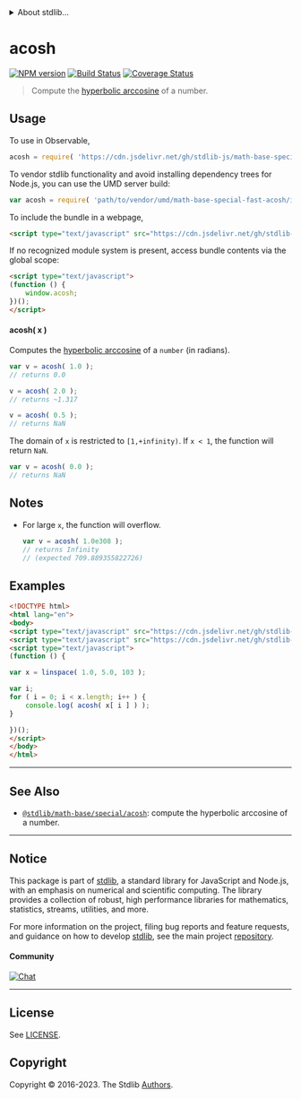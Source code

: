 <!--

@license Apache-2.0

Copyright (c) 2018 The Stdlib Authors.

Licensed under the Apache License, Version 2.0 (the "License");
you may not use this file except in compliance with the License.
You may obtain a copy of the License at

   http://www.apache.org/licenses/LICENSE-2.0

Unless required by applicable law or agreed to in writing, software
distributed under the License is distributed on an "AS IS" BASIS,
WITHOUT WARRANTIES OR CONDITIONS OF ANY KIND, either express or implied.
See the License for the specific language governing permissions and
limitations under the License.

-->


<details>
  <summary>
    About stdlib...
  </summary>
  <p>We believe in a future in which the web is a preferred environment for numerical computation. To help realize this future, we've built stdlib. stdlib is a standard library, with an emphasis on numerical and scientific computation, written in JavaScript (and C) for execution in browsers and in Node.js.</p>
  <p>The library is fully decomposable, being architected in such a way that you can swap out and mix and match APIs and functionality to cater to your exact preferences and use cases.</p>
  <p>When you use stdlib, you can be absolutely certain that you are using the most thorough, rigorous, well-written, studied, documented, tested, measured, and high-quality code out there.</p>
  <p>To join us in bringing numerical computing to the web, get started by checking us out on <a href="https://github.com/stdlib-js/stdlib">GitHub</a>, and please consider <a href="https://opencollective.com/stdlib">financially supporting stdlib</a>. We greatly appreciate your continued support!</p>
</details>

# acosh

[![NPM version][npm-image]][npm-url] [![Build Status][test-image]][test-url] [![Coverage Status][coverage-image]][coverage-url] <!-- [![dependencies][dependencies-image]][dependencies-url] -->

> Compute the [hyperbolic arccosine][inverse-hyperbolic] of a number.



<section class="usage">

## Usage

To use in Observable,

```javascript
acosh = require( 'https://cdn.jsdelivr.net/gh/stdlib-js/math-base-special-fast-acosh@umd/browser.js' )
```

To vendor stdlib functionality and avoid installing dependency trees for Node.js, you can use the UMD server build:

```javascript
var acosh = require( 'path/to/vendor/umd/math-base-special-fast-acosh/index.js' )
```

To include the bundle in a webpage,

```html
<script type="text/javascript" src="https://cdn.jsdelivr.net/gh/stdlib-js/math-base-special-fast-acosh@umd/browser.js"></script>
```

If no recognized module system is present, access bundle contents via the global scope:

```html
<script type="text/javascript">
(function () {
    window.acosh;
})();
</script>
```

#### acosh( x )

Computes the [hyperbolic arccosine][inverse-hyperbolic] of a `number` (in radians).

```javascript
var v = acosh( 1.0 );
// returns 0.0

v = acosh( 2.0 );
// returns ~1.317

v = acosh( 0.5 );
// returns NaN
```

The domain of `x` is restricted to `[1,+infinity)`. If `x < 1`, the function will return `NaN`.

```javascript
var v = acosh( 0.0 );
// returns NaN
```

</section>

<!-- /.usage -->

<section class="notes">

## Notes

-   For large `x`, the function will overflow.

    ```javascript
    var v = acosh( 1.0e308 );
    // returns Infinity
    // (expected 709.889355822726)
    ```

</section>

<!-- /.notes -->

<section class="examples">

## Examples

<!-- eslint no-undef: "error" -->

```html
<!DOCTYPE html>
<html lang="en">
<body>
<script type="text/javascript" src="https://cdn.jsdelivr.net/gh/stdlib-js/array-base-linspace@umd/browser.js"></script>
<script type="text/javascript" src="https://cdn.jsdelivr.net/gh/stdlib-js/math-base-special-fast-acosh@umd/browser.js"></script>
<script type="text/javascript">
(function () {

var x = linspace( 1.0, 5.0, 103 );

var i;
for ( i = 0; i < x.length; i++ ) {
    console.log( acosh( x[ i ] ) );
}

})();
</script>
</body>
</html>
```

</section>

<!-- /.examples -->

<!-- Section for related `stdlib` packages. Do not manually edit this section, as it is automatically populated. -->

<section class="related">

* * *

## See Also

-   <span class="package-name">[`@stdlib/math-base/special/acosh`][@stdlib/math/base/special/acosh]</span><span class="delimiter">: </span><span class="description">compute the hyperbolic arccosine of a number.</span>

</section>

<!-- /.related -->

<!-- Section for all links. Make sure to keep an empty line after the `section` element and another before the `/section` close. -->


<section class="main-repo" >

* * *

## Notice

This package is part of [stdlib][stdlib], a standard library for JavaScript and Node.js, with an emphasis on numerical and scientific computing. The library provides a collection of robust, high performance libraries for mathematics, statistics, streams, utilities, and more.

For more information on the project, filing bug reports and feature requests, and guidance on how to develop [stdlib][stdlib], see the main project [repository][stdlib].

#### Community

[![Chat][chat-image]][chat-url]

---

## License

See [LICENSE][stdlib-license].


## Copyright

Copyright &copy; 2016-2023. The Stdlib [Authors][stdlib-authors].

</section>

<!-- /.stdlib -->

<!-- Section for all links. Make sure to keep an empty line after the `section` element and another before the `/section` close. -->

<section class="links">

[npm-image]: http://img.shields.io/npm/v/@stdlib/math-base-special-fast-acosh.svg
[npm-url]: https://npmjs.org/package/@stdlib/math-base-special-fast-acosh

[test-image]: https://github.com/stdlib-js/math-base-special-fast-acosh/actions/workflows/test.yml/badge.svg?branch=v0.1.1
[test-url]: https://github.com/stdlib-js/math-base-special-fast-acosh/actions/workflows/test.yml?query=branch:v0.1.1

[coverage-image]: https://img.shields.io/codecov/c/github/stdlib-js/math-base-special-fast-acosh/main.svg
[coverage-url]: https://codecov.io/github/stdlib-js/math-base-special-fast-acosh?branch=main

<!--

[dependencies-image]: https://img.shields.io/david/stdlib-js/math-base-special-fast-acosh.svg
[dependencies-url]: https://david-dm.org/stdlib-js/math-base-special-fast-acosh/main

-->

[chat-image]: https://img.shields.io/gitter/room/stdlib-js/stdlib.svg
[chat-url]: https://app.gitter.im/#/room/#stdlib-js_stdlib:gitter.im

[stdlib]: https://github.com/stdlib-js/stdlib

[stdlib-authors]: https://github.com/stdlib-js/stdlib/graphs/contributors

[umd]: https://github.com/umdjs/umd
[es-module]: https://developer.mozilla.org/en-US/docs/Web/JavaScript/Guide/Modules

[deno-url]: https://github.com/stdlib-js/math-base-special-fast-acosh/tree/deno
[umd-url]: https://github.com/stdlib-js/math-base-special-fast-acosh/tree/umd
[esm-url]: https://github.com/stdlib-js/math-base-special-fast-acosh/tree/esm
[branches-url]: https://github.com/stdlib-js/math-base-special-fast-acosh/blob/main/branches.md

[stdlib-license]: https://raw.githubusercontent.com/stdlib-js/math-base-special-fast-acosh/main/LICENSE

[inverse-hyperbolic]: https://en.wikipedia.org/wiki/Inverse_hyperbolic_function

<!-- <related-links> -->

[@stdlib/math/base/special/acosh]: https://github.com/stdlib-js/math-base-special-acosh/tree/umd

<!-- </related-links> -->

</section>

<!-- /.links -->
